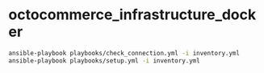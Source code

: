 # octocommerce_infrastructure_docker

```bash
ansible-playbook playbooks/check_connection.yml -i inventory.yml
ansible-playbook playbooks/setup.yml -i inventory.yml
```

